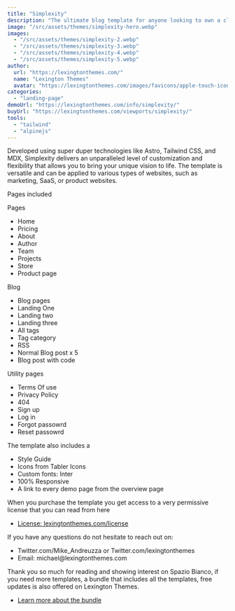 ```yaml
---
title: "Simplexity"
description: "The ultimate blog template for anyone looking to own a clean, elegant and fully-functional blog website that supports dark mode with multiple demo pages."
image: "/src/assets/themes/simplexity-hero.webp"
images:
  - "/src/assets/themes/simplexity-2.webp"
  - "/src/assets/themes/simplexity-3.webp"
  - "/src/assets/themes/simplexity-4.webp"
  - "/src/assets/themes/simplexity-5.webp"
author:
  url: "https://lexingtonthemes.com/"
  name: "Lexington Themes"
  avatar: "https://lexingtonthemes.com/images/favicons/apple-touch-icon.png"
categories:
  - "landing-page"
demoUrl: "https://lexingtonthemes.com/info/simplexity/"
buyUrl: "https://lexingtonthemes.com/viewports/simplexity/"
tools:
  - "tailwind"
  - "alpinejs"
---
```


<p>
	Developed using super duper technologies like Astro, Tailwind CSS, and MDX, Simplexity delivers an
	unparalleled level of customization and flexibility that allows you to bring your unique vision to
	life. The template is versatile and can be applied to various types of websites, such as marketing,
	SaaS, or product websites.
</p>
<p>Pages included</p>
<p>Pages</p>
<ul>
	<li>Home</li>
  <li>Pricing</li>
  <li>About</li>
  <li>Author</li>
  <li>Team</li>
  <li>Projects</li>
  <li>Store</li>
  <li>Product page</li>
</ul>
<p>Blog</p>
<ul>
	<li>Blog pages</li>
  <li>Landing One</li>
  <li>Landing two</li>
  <li>Landing three</li>
  <li>All tags</li>
  <li>Tag category</li>
  <li>RSS</li>
  <li>Normal Blog post x 5</li>
  <li>Blog post with code</li>
</ul>
<p>Utility pages</p>
<ul>
	<li>Terms Of use</li>
  <li>Privacy Policy</li>
  <li>404</li>
  <li>Sign up</li>
  <li>Log in</li>
  <li>Forgot passowrd</li>
  <li>Reset passowrd</li>
</ul>
<p>The template also includes a</p>
<ul>
	<li>Style Guide</li>
  <li>Icons from Tabler Icons</li>
  <li>Custom fonts: Inter</li>
  <li>100%&nbsp;Responsive</li>
  <li>A link to every demo page from the overview page</li>
</ul>
<p>
	When you purchase the template you get access to a very permissive license that you can read from
	here
</p>
<ul>
	<li>
		<a href='\"https://lexingtonthemes.com/license/\"'>License: lexingtonthemes.com/license</a>
	</li>
</ul>
<p>If you have any questions do not hesitate to reach out on:</p>
<ul>
	<li>Twitter.com/Mike_Andreuzza or&nbsp;Twitter.com/lexingtonthemes</li>
<li>
  Email: michael@lexingtonthemes.com
</li>
</ul>
<p>
	Thank you so much for reading and showing interest on Spazio Bianco, if you need more templates, a
	bundle that includes all the templates, free updates is also offered on Lexington Themes.&nbsp;
</p>
<ul>
	<li><a href='\"https://lexingtonthemes.com/pricing/\"'>Learn more about the bundle</a></li>
</ul>

